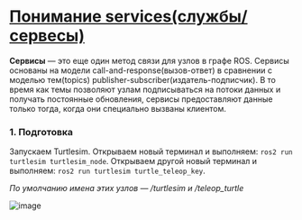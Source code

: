 # [Понимание services(службы/сервесы)](https://docs.ros.org/en/rolling/Tutorials/Beginner-CLI-Tools/Understanding-ROS2-Services/Understanding-ROS2-Services.html)

**Сервисы** — это еще один метод связи для узлов в графе ROS. 
Сервисы основаны на модели call-and-response(вызов-ответ) в сравнении с моделью тем(topics) publisher-subscriber(издатель-подписчик). 
В то время как темы позволяют узлам подписываться на потоки данных и получать постоянные обновления, 
сервисы предоставляют данные только тогда, когда они специально вызваны клиентом.

### 1. Подготовка

Запускаем Turtlesim. Открываем новый терминал и выполняем: `ros2 run turtlesim turtlesim_node`. Открываем другой новый терминал и выполняем: `ros2 run turtlesim turtle_teleop_key`.

*По умолчанию имена этих узлов — /turtlesim и /teleop_turtle*

![image](https://github.com/user-attachments/assets/8c6a731a-e2ed-49db-8667-0e64f34e073d)
